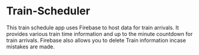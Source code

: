 # Train-Scheduler

This train schedule app uses Firebase to host data for train arrivals.  It provides various train time information
and up to the minute countdown for train arrivals.  Firebase also allows you to delete Train information incase mistakes are made.

